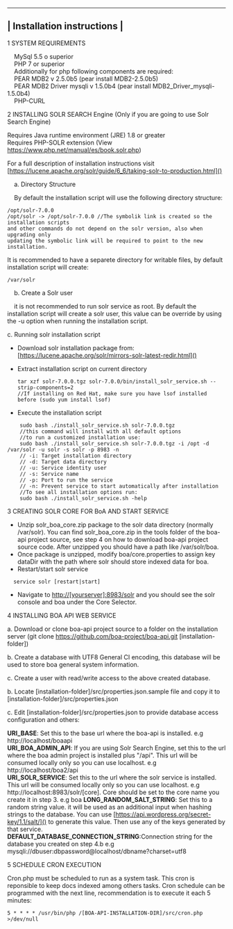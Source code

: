  --------------------------------------
| Installation instructions |
 --------------------------------------

1 SYSTEM REQUIREMENTS

&nbsp;&nbsp;&nbsp;&nbsp;MySql 5.5 o superior  
&nbsp;&nbsp;&nbsp;&nbsp;PHP 7 or superior  
&nbsp;&nbsp;&nbsp;&nbsp;Additionally for php following components are required:  
&nbsp;&nbsp;&nbsp;&nbsp;PEAR MDB2 v 2.5.0b5 (pear install MDB2-2.5.0b5)  
&nbsp;&nbsp;&nbsp;&nbsp;PEAR MDB2 Driver mysqli v 1.5.0b4 (pear install MDB2\_Driver\_mysqli-1.5.0b4)  
&nbsp;&nbsp;&nbsp;&nbsp;PHP-CURL  


2 INSTALLING SOLR SEARCH Engine (Only if you are going to use Solr Search Engine)

Requires Java runtime environment (JRE) 1.8 or greater  
Requires PHP-SOLR extension (View https://www.php.net/manual/es/book.solr.php)  

For a full description of installation instructions visit 
    [https://lucene.apache.org/solr/guide/6_6/taking-solr-to-production.html]()

&nbsp;&nbsp;&nbsp;&nbsp;a. Directory Structure  

&nbsp;&nbsp;&nbsp;&nbsp;By default the installation script will use the following directory structure:

	/opt/solr-7.0.0
	/opt/solr -> /opt/solr-7.0.0 //The symbolik link is created so the installation scripts  
	and other commands do not depend on the solr version, also when upgrading only  
	updating the symbolic link will be required to point to the new installation.

It is recommended to have a separete directory for writable files, by default installation script will create:

    /var/solr

&nbsp;&nbsp;&nbsp;&nbsp;b. Create a Solr user  

&nbsp;&nbsp;&nbsp;&nbsp;it is not recommended to run solr service as root. By default the installation script will create a solr user, this value can be override by using the -u option when running the installation script.

c. Running solr installation script  

* Download solr installation package from: 
			[https://lucene.apache.org/solr/mirrors-solr-latest-redir.html]()
* Extract installation script on current directory  

  ```
  tar xzf solr-7.0.0.tgz solr-7.0.0/bin/install_solr_service.sh --strip-components=2
  //If installing on Red Hat, make sure you have lsof installed before (sudo yum install lsof)
  ```

* Execute the installation script

```
    sudo bash ./install_solr_service.sh solr-7.0.0.tgz
	//this command will install with all default options
	//to run a customized installation use:
	sudo bash ./install_solr_service.sh solr-7.0.0.tgz -i /opt -d /var/solr -u solr -s solr -p 8983 -n
    // -i: Target installation directory
    // -d: Target data directory
    // -u: Service identity user
    // -s: Service name
    // -p: Port to run the service
    // -n: Prevent service to start automatically after installation 
    //To see all installation options run:
    sudo bash ./install_solr_service.sh -help   
```

3 CREATING SOLR CORE FOR BoA AND START SERVICE

* Unzip solr\_boa\_core.zip package to the solr data directory (normally /var/solr). You can find solr_boa_core.zip in the tools folder of the boa-api project source, see step 4 on how to download boa-api project source code. After unzipped you should have a path like /var/solr/boa.
* Once package is unzipped, modify boa/core.properties to assign key dataDir with the path where solr should store indexed data for boa.
* Restart/start solr service
```
  service solr [restart|start]
```
* Navigate to [http://[yourserver]:8983/solr]() and you should see the solr console and boa under the Core Selector.

	
4 INSTALLING BOA API WEB SERVICE

a. Download or clone boa-api project source to a folder on the installation server 
 	(git clone https://github.com/boa-project/boa-api.git [installation-folder])

b. Create a database with UTF8 General CI encoding, this database will be used to store boa general system information.  

c. Create a user with read/write access to the above created database.

b. Locate [installation-folder]/src/properties.json.sample file and copy it to [installation-folder]/src/properties.json 

c. Edit [installation-folder]/src/properties.json to provide database access configuration and others:

<strong>URI\_BASE</strong>: Set this to the base url where the boa-api is installed. e.g http://localhost/boaapi  
<strong>URI\_BOA\_ADMIN\_API</strong>: If you are using Solr Search Engine, set this to the url where the boa admin project is installed plus "/api". This url will be consumed locally only so you can use localhost. e.g http://localhost/boa2/api  
<strong>URI\_SOLR\_SERVICE</strong>: Set this to the url where the solr service is installed. This url will be consumed locally only so you can use localhost. e.g http://localhost:8983/solr/[core]. Core should be set to the core name you create it in step 3. e.g boa 
<strong>LONG\_RANDOM\_SALT\_STRING</strong>: Set this to a random string value. it will be used as an additional input when hashing strings to the database. You can use [https://api.wordpress.org/secret-key/1.1/salt/]() to generate this value. Then use any of the keys generated by that service.  
<strong>DEFAULT\_DATABASE\_CONNECTION\_STRING</strong>:Connection string for the database you created on step 4.b e.g mysqli://dbuser:dbpassword@localhost/dbname?charset=utf8  

5 SCHEDULE CRON EXECUTION  

Cron.php must be scheduled to run as a system task. This cron is reponsible to keep docs indexed among others tasks. Cron schedule can be programmed with the next line, recommendation is to execute it each 5 minutes:
```
5 * * * * /usr/bin/php /[BOA-API-INSTALLATION-DIR]/src/cron.php >/dev/null
```



  
